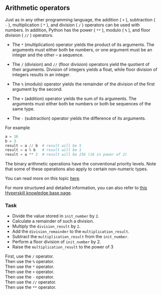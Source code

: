 ## Arithmetic operators

Just as in any other programming language, the addition ( `+` ), subtraction ( `-` ), 
multiplication ( `*` ), and division ( `/` ) operators can be used with numbers. In 
addition, Python has the power ( `**` ),  modulo ( `%` ), and floor division ( `//` ) operators.

- The `*` (multiplication) operator yields the product of its arguments. The arguments must 
either both be numbers, or one argument must be an integer and the other – a sequence.
  
- The `/` (division) and `//` (floor division) operators yield the quotient of their arguments. 
  Division of integers yields a float, while floor division of integers results in an integer.
  
- The `%` (modulo) operator yields the remainder of the division of the first argument by the second.

- The `+` (addition) operator yields the sum of its arguments. The arguments must either both 
  be numbers or both be sequences of the same type.
  
- The `-` (subtraction) operator yields the difference of its arguments.

For example
```python
a = 16
b = 3
result = a // b  # result will be 5
result = a % b   # result will be 1
result = a ** 2  # result will be 256 (16 in power of 2)
```

The binary arithmetic operations have the conventional priority levels. Note that 
some of these operations also apply to certain non-numeric types.

You can read more on this topic <a href="https://docs.python.org/3/reference/expressions.html#binary-arithmetic-operations">here</a>.

For more structured and detailed information, you can also refer to [this Hyperskill knowledge base page](https://hyperskill.org/learn/step/5865).

### Task
 - Divide the value stored in `init_number` by `2`.
 - Calculate a remainder of such a division.
 - Multiply the `division_result` by `2`.
 - Add the `division_remainder` to the `multiplication_result`.
 - Subtract the `multiplication_result` from the `init_number`.
 - Perform a floor division of `init_number` by 2.
 - Raise the `multiplication_result` to the power of 3

<div class='hint'>First, use the <code>/</code> operator.</div>
<div class='hint'>Then use the <code>%</code> operator.</div>

<div class='hint'>Then use the <code>*</code> operator.</div>

<div class='hint'>Then use the <code>+</code> operator.</div>

<div class='hint'>Then use the <code>-</code> operator.</div>

<div class='hint'>Then use the <code>//</code> operator.</div>

<div class='hint'>Then use the <code>**</code> operator.</div>
